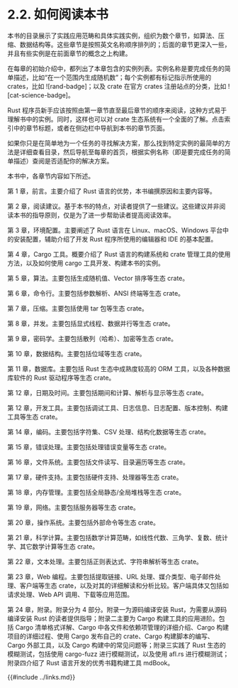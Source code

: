 # 2.2. 如何阅读本书

本书的目录展示了实践应用范畴和具体实践实例，组织为数个章节，如算法、压缩、数据结构等。这些章节是按照英文名称顺序排列的；后面的章节更深入一些，并且有些实例是在前面章节的概念之上构建。

在每章的初始介绍中，都列出了本章包含的实例列表。实例名称是要完成任务的简单描述，比如“在一个范围内生成随机数”；每个实例都有标记指示所使用的 crates，比如 ![rand-badge]；以及 crate 在官方 crates 注册站点的分类，比如 ![cat-science-badge]。

Rust 程序员新手应该按照由第一章节直至最后章节的顺序来阅读，这种方式易于理解书中的实例。同时，这样也可以对 crate 生态系统有一个全面的了解。点击索引中的章节标题，或者在侧边栏中导航到本书的章节页面。

如果你只是在简单地为一个任务的寻找解决方案，那么找到特定实例的最简单的方法是详细查看目录，然后导航至每章的首页，根据实例名称（即是要完成任务的简单描述）查阅是否适配你的解决方案。

本书中，各章节内容如下所述。

第 1 章，前言。主要介绍了 Rust 语言的优势，本书编撰原因和主要内容等。

第 2 章，阅读建议。基于本书的特点，对读者提供了一些建议。这些建议并非阅读本书的指导原则，仅是为了进一步帮助读者提高阅读效率。

第 3 章，环境配置。主要阐述了 Rust 语言在 Linux、macOS、Windows 平台中的安装配置，辅助介绍了开发 Rust 程序所使用的编辑器和 IDE 的基本配置。

第 4 章，Cargo 工具。概要介绍了 Rust 语言的构建系统和 crate 管理工具的使用方法，以及如何使用 cargo 工具开发、构建本书的实例。

第 5 章，算法。主要包括生成随机值、Vector 排序等生态 crate。

第 6 章，命令行。主要包括参数解析、ANSI 终端等生态 crate。

第 7 章，压缩。主要包括使用 tar 包等生态 crate。

第 8 章，并发。主要包括显式线程、数据并行等生态 crate。

第 9 章，密码学。主要包括散列（哈希）、加密等生态 crate。

第 10 章，数据结构。主要包括位域等生态 crate。

第 11 章，数据库。主要包括 Rust 生态中成熟度较高的 ORM 工具，以及各种数据库软件的 Rust 驱动程序等生态 crate。

第 12 章，日期及时间。主要包括期间和计算、解析与显示等生态 crate。

第 12 章，开发工具。主要包括调试工具、日志信息、日志配置、版本控制、构建工具等生态 crate。

第 14 章，编码。主要包括字符集、CSV 处理、结构化数据等生态 crate。

第 15 章，错误处理。主要包括处理错误变量等生态 crate。

第 16 章，文件系统。主要包括文件读写、目录遍历等生态 crate。

第 17 章，硬件支持。主要包括硬件支持、处理器等生态 crate。

第 18 章，内存管理。主要包括全局静态/全局堆栈等生态 crate。

第 19 章，网络。主要包括服务器等生态 crate。

第 20 章，操作系统。主要包括外部命令等生态 crate。

第 21 章，科学计算。主要包括数学计算范畴，如线性代数、三角学、复数、统计学、其它数学计算等生态 crate。

第 22 章，文本处理。主要包括正则表达式、字符串解析等生态 crate。

第 23 章，Web 编程。主要包括提取链接、URL 处理、媒介类型、电子邮件处理、客户端等生态 crate，以及对其的详细解读和分析比较。客户端具体又包括如请求处理、Web API 调用、下载等应用范围。

第 24 章，附录。附录分为 4 部分。附录一为源码编译安装 Rust，为需要从源码编译安装 Rust 的读者提供指导；附录二主要为 Cargo 构建工具的应用进阶。包括 Cargo 清单格式详解、Cargo 中各文件和依赖项管理的详细介绍、Cargo 构建项目的详细过程、使用 Cargo 发布自己的 crate、Cargo 构建脚本的编写、Cargo 外部工具，以及 Cargo 构建中的常见问题等；附录三实践了 Rust 生态的模糊测试，包括使用 cargo-fuzz 进行模糊测试，以及使用 afl.rs 进行模糊测试；附录四介绍了 Rust 语言开发的优秀书籍构建工具 mdBook。

{{#include ../links.md}}
